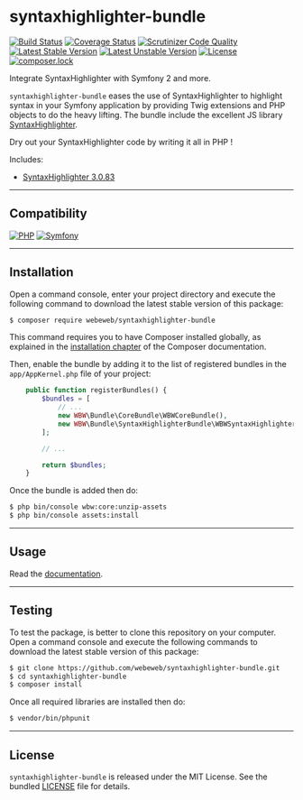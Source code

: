 syntaxhighlighter-bundle
========================

[![Build Status](https://img.shields.io/travis/webeweb/syntaxhighlighter-bundle/master.svg?style=flat-square)](https://travis-ci.com/webeweb/syntaxhighlighter-bundle)
[![Coverage Status](https://img.shields.io/coveralls/webeweb/syntaxhighlighter-bundle/master.svg?style=flat-square)](https://coveralls.io/github/webeweb/syntaxhighlighter-bundle?branch=master)
[![Scrutinizer Code Quality](https://img.shields.io/scrutinizer/quality/g/webeweb/syntaxhighlighter-bundle/master.svg?style=flat-square)](https://scrutinizer-ci.com/g/webeweb/syntaxhighlighter-bundle/?branch=master)
[![Latest Stable Version](https://img.shields.io/packagist/v/webeweb/syntaxhighlighter-bundle.svg?style=flat-square)](https://packagist.org/packages/webeweb/syntaxhighlighter-bundle)
[![Latest Unstable Version](https://img.shields.io/packagist/vpre/webeweb/syntaxhighlighter-bundle.svg?style=flat-square)](https://packagist.org/packages/webeweb/syntaxhighlighter-bundle)
[![License](https://img.shields.io/packagist/l/webeweb/syntaxhighlighter-bundle.svg?style=flat-square)](https://packagist.org/packages/webeweb/syntaxhighlighter-bundle)
[![composer.lock](https://img.shields.io/badge/.lock-uncommited-important.svg?style=flat-square)](https://packagist.org/packages/webeweb/syntaxhighlighter-bundle)

Integrate SyntaxHighlighter with Symfony 2 and more.

`syntaxhighlighter-bundle` eases the use of SyntaxHighlighter to highlight
syntax in your Symfony application by providing Twig extensions and PHP
objects to do the heavy lifting. The bundle include the excellent JS library
[SyntaxHighlighter](http://alexgorbatchev.com/SyntaxHighlighter/).

Dry out your SyntaxHighlighter code by writing it all in PHP !

Includes:

- [SyntaxHighlighter 3.0.83](http://alexgorbatchev.com/SyntaxHighlighter/)

---

## Compatibility

[![PHP](https://img.shields.io/packagist/php-v/webeweb/syntaxhighlighter-bundle.svg?style=flat-square)](http://php.net)
[![Symfony](https://img.shields.io/badge/symfony-%5E2.7%7C%5E3.0%7C%5E4.0-brightness.svg?style=flat-square)](https://symfony.com)

---

## Installation

Open a command console, enter your project directory and execute the following
command to download the latest stable version of this package:

```bash
$ composer require webeweb/syntaxhighlighter-bundle
```

This command requires you to have Composer installed globally, as explained in
the [installation chapter](https://getcomposer.org/doc/00-intro.md) of the
Composer documentation.

Then, enable the bundle by adding it to the list of registered bundles
in the `app/AppKernel.php` file of your project:

```php
    public function registerBundles() {
        $bundles = [
            // ...
            new WBW\Bundle\CoreBundle\WBWCoreBundle(),
            new WBW\Bundle\SyntaxHighlighterBundle\WBWSyntaxHighlighterBundle(),
        ];

        // ...

        return $bundles;
    }
```

Once the bundle is added then do:

```bash
$ php bin/console wbw:core:unzip-assets
$ php bin/console assets:install
```

---

## Usage

Read the [documentation](Resources/doc/index.md).

---

## Testing

To test the package, is better to clone this repository on your computer.
Open a command console and execute the following commands to download the latest
stable version of this package:

```bash
$ git clone https://github.com/webeweb/syntaxhighlighter-bundle.git
$ cd syntaxhighlighter-bundle
$ composer install
```

Once all required libraries are installed then do:

```bash
$ vendor/bin/phpunit
```

---

## License

`syntaxhighlighter-bundle` is released under the MIT License. See the bundled
[LICENSE](LICENSE) file for details.
